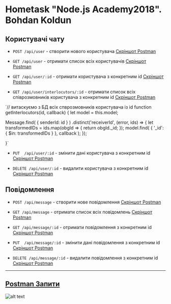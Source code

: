 # Hometask "Node.js Academy2018". Bohdan Koldun

## Користувачі чату

* `POST /api/user` - створити нового користувача [Скріншот Postman](http://prntscr.com/k6gpwv)

* `GET /api/user` - отримати список всіх користувачів [Скріншот Postman](http://prntscr.com/k6gqsz)

* `GET /api/user/:id` - отримати користувача з конкретним id [Скріншот Postman](http://prntscr.com/k6grjj)

* `GET /api/user/interlocutors/:id` - отримати список всіх співрозмовників користувача з конкретним id [Скріншот Postman](http://prntscr.com/k6gsud)

`// витаскуємо з БД всіх спврозмовників користувача із id
function getInterlocutors(id, callback) {
  let model = this.model;

  Message.find(
    { senderId: id }
  )
    .distinct('receiverId',
      (error, ids) => {
        let transformedIDs = ids.map(obgId => { return obgId._id; });
        model.find(
          { '_id': { $in: transformedIDs } },
          callback
        );
      });

}`

     
* `PUT  /api/user/:id` - змінити дані користувача з конкретним id [Скріншот Postman](http://prntscr.com/k6gtts)

* `DELETE /api/user/:id` - видалити користувача з конкретним id [Скріншот Postman](http://prntscr.com/k6gue3)


## Повідомлення

* `POST /api/message` - створити нове повідомлення [Скріншот Postman](http://prntscr.com/k6gxml)

* `GET /api/message` - отримати список всіх повідомлень [Скріншот Postman](http://prntscr.com/k6gy5b)

* `GET /api/message/:id` - отримати повідомлення з конкретним id [Скріншот Postman](http://prntscr.com/k6gyra)

     
* `PUT  /api/message/:id` - змінити дані повідомлення з конкретним id [Скріншот Postman](http://prntscr.com/k6gzlo)

* `DELETE /api/message/:id` - видалити повідомлення з конкретним id [Скріншот Postman](http://prntscr.com/k6h0ho)


---
## [Postman Запити](https://documenter.getpostman.com/view/4815819/RWMCtpF1)


![alt text](https://res.cloudinary.com/postman/image/upload/w_152,h_56,c_fit,f_auto,t_team_logo/v1/team/768118b36f06c94b0306958b980558e6915839447e859fe16906e29d683976f0 "Postman")
